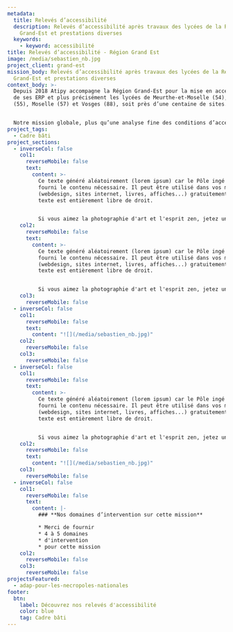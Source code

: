```yaml
---
metadata:
  title: Relevés d’accessibilité
  description: Relevés d’accessibilité après travaux des lycées de la Région
    Grand-Est et prestations diverses
  keywords:
    - keyword: accessibilité
title: Relevés d’accessibilité - Région Grand Est
image: /media/sebastien_nb.jpg
project_client: grand-est
mission_body: Relevés d’accessibilité après travaux des lycées de la Région
  Grand-Est et prestations diverses
context_body: >-
  Depuis 2018 Atipy accompagne la Région Grand-Est pour la mise en accessibilité
  de ses ERP et plus précisément les lycées de Meurthe-et-Moselle (54), Meuse
  (55), Moselle (57) et Vosges (88), soit près d’une centaine de sites. 


  Notre mission globale, plus qu’une analyse fine des conditions d’accessibilité, est de permettre au maître d’ouvrage de définir une stratégie patrimoniale de mise en accessibilité compte tenu des contraintes liées aux travaux préconisés, aux bâtis existants ainsi qu’aux coûts engendrés par les travaux. Le rôle d’Assistant à Maîtrise d’Ouvrage d’Atipy est aussi de différencier les préconisations (techniques, fonctionnelles et organisationnelles) afin de faire de l’accessibilité raisonnée tout en suivant et respectant la réglementation ainsi que la politique menée par la Région Grand-Est.
project_tags:
  - Cadre bâti
project_sections:
  - inverseCol: false
    col1:
      reverseMobile: false
      text:
        content: >-
          Ce texte généré aléatoirement (lorem ipsum) car le Pôle ingé n'a pas
          fourni le contenu nécessaire. Il peut être utilisé dans vos maquettes
          (webdesign, sites internet, livres, affiches...) gratuitement. Ce
          texte est entièrement libre de droit.  


          Si vous aimez la photographie d'art et l'esprit zen, jetez un œil sur le site de ce **[photographe à Palaiseau](https://photos.prelude.me/ "Photographe à Palaiseau en Essonne - France")**, en Essonne (France).
    col2:
      reverseMobile: false
      text:
        content: >-
          Ce texte généré aléatoirement (lorem ipsum) car le Pôle ingé n'a pas
          fourni le contenu nécessaire. Il peut être utilisé dans vos maquettes
          (webdesign, sites internet, livres, affiches...) gratuitement. Ce
          texte est entièrement libre de droit.  


          Si vous aimez la photographie d'art et l'esprit zen, jetez un œil sur le site de ce **[photographe à Palaiseau](https://photos.prelude.me/ "Photographe à Palaiseau en Essonne - France")**, en Essonne (France).
    col3:
      reverseMobile: false
  - inverseCol: false
    col1:
      reverseMobile: false
      text:
        content: "![](/media/sebastien_nb.jpg)"
    col2:
      reverseMobile: false
    col3:
      reverseMobile: false
  - inverseCol: false
    col1:
      reverseMobile: false
      text:
        content: >-
          Ce texte généré aléatoirement (lorem ipsum) car le Pôle ingé n'a pas
          fourni le contenu nécessaire. Il peut être utilisé dans vos maquettes
          (webdesign, sites internet, livres, affiches...) gratuitement. Ce
          texte est entièrement libre de droit.  


          Si vous aimez la photographie d'art et l'esprit zen, jetez un œil sur le site de ce **[photographe à Palaiseau](https://photos.prelude.me/ "Photographe à Palaiseau en Essonne - France")**, en Essonne (France).
    col2:
      reverseMobile: false
      text:
        content: "![](/media/sebastien_nb.jpg)"
    col3:
      reverseMobile: false
  - inverseCol: false
    col1:
      reverseMobile: false
      text:
        content: |-
          ### **Nos domaines d’intervention sur cette mission**

          * M﻿erci de fournir
          * 4﻿ à 5 domaines
          * d﻿'intervention
          * p﻿our cette mission
    col2:
      reverseMobile: false
    col3:
      reverseMobile: false
projectsFeatured:
  - adap-pour-les-necropoles-nationales
footer:
  btn:
    label: Découvrez nos relevés d'accessibilité
    color: blue
    tag: Cadre bâti
---
```

